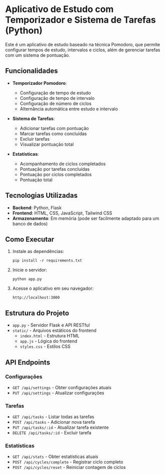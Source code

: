 # Aplicativo de Estudo com Temporizador e Sistema de Tarefas (Python)

Este é um aplicativo de estudo baseado na técnica Pomodoro, que permite configurar tempos de estudo, intervalos e ciclos, além de gerenciar tarefas com um sistema de pontuação.

## Funcionalidades

- **Temporizador Pomodoro**:
  - Configuração de tempo de estudo
  - Configuração de tempo de intervalo
  - Configuração de número de ciclos
  - Alternância automática entre estudo e intervalo

- **Sistema de Tarefas**:
  - Adicionar tarefas com pontuação
  - Marcar tarefas como concluídas
  - Excluir tarefas
  - Visualizar pontuação total

- **Estatísticas**:
  - Acompanhamento de ciclos completados
  - Pontuação por tarefas concluídas
  - Pontuação por ciclos completados
  - Pontuação total

## Tecnologias Utilizadas

- **Backend**: Python, Flask
- **Frontend**: HTML, CSS, JavaScript, Tailwind CSS
- **Armazenamento**: Em memória (pode ser facilmente adaptado para um banco de dados)

## Como Executar

1. Instale as dependências:
   ```
   pip install -r requirements.txt
   ```

2. Inicie o servidor:
   ```
   python app.py
   ```

3. Acesse o aplicativo em seu navegador:
   ```
   http://localhost:3000
   ```

## Estrutura do Projeto

- `app.py` - Servidor Flask e API RESTful
- `static/` - Arquivos estáticos do frontend
  - `index.html` - Estrutura HTML
  - `app.js` - Lógica do frontend
  - `styles.css` - Estilos CSS

## API Endpoints

### Configurações
- `GET /api/settings` - Obter configurações atuais
- `PUT /api/settings` - Atualizar configurações

### Tarefas
- `GET /api/tasks` - Listar todas as tarefas
- `POST /api/tasks` - Adicionar nova tarefa
- `PUT /api/tasks/:id` - Atualizar tarefa existente
- `DELETE /api/tasks/:id` - Excluir tarefa

### Estatísticas
- `GET /api/stats` - Obter estatísticas atuais
- `POST /api/cycles/complete` - Registrar ciclo completo
- `POST /api/cycles/reset` - Reiniciar contagem de ciclos